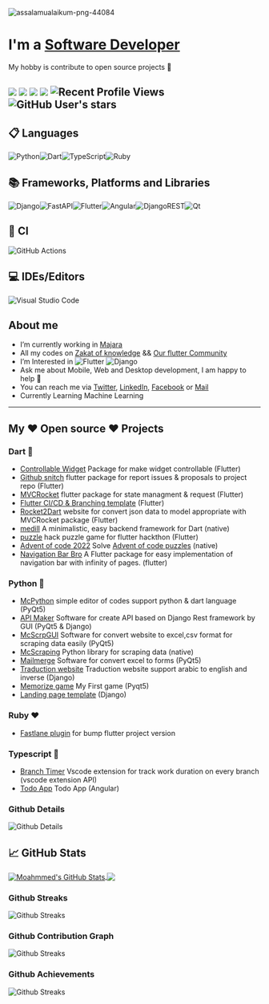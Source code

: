![assalamualaikum-png-44084](https://user-images.githubusercontent.com/69054810/223467885-09089c94-bbc9-4cdd-8754-0ba5e0c9c07f.png)


# I'm a [Software Developer](https://github.com/m97chahboun)
My hobby is contribute to open source projects 💙

![](https://img.shields.io/badge/Cross-Platform-Developer) ![](https://img.shields.io/badge/Flutter-Expert-informational) ![](https://img.shields.io/badge/Django-intermediate-green) ![](https://img.shields.io/badge/Exp-4+yrs-orange) ![Recent Profile Views](https://komarev.com/ghpvc/?username=m97chahboun)
![GitHub User's stars](https://img.shields.io/github/stars/M97chahboun?style=social)
---
## 📋 Languages
![Python](https://img.shields.io/badge/python-3670A0?style=for-the-badge&logo=python&logoColor=ffdd54)![Dart](https://img.shields.io/badge/dart-%230175C2.svg?style=for-the-badge&logo=dart&logoColor=white)![TypeScript](https://img.shields.io/badge/typescript-%23007ACC.svg?style=for-the-badge&logo=typescript&logoColor=white)![Ruby](https://img.shields.io/badge/ruby-%23CC342D.svg?style=for-the-badge&logo=ruby&logoColor=white)

## 📚 Frameworks, Platforms and Libraries
![Django](https://img.shields.io/badge/django-%23092E20.svg?style=for-the-badge&logo=django&logoColor=white)![FastAPI](https://img.shields.io/badge/FastAPI-005571?style=for-the-badge&logo=fastapi)![Flutter](https://img.shields.io/badge/Flutter-%2302569B.svg?style=for-the-badge&logo=Flutter&logoColor=white)![Angular](https://img.shields.io/badge/angular-%23DD0031.svg?style=for-the-badge&logo=angular&logoColor=white)![DjangoREST](https://img.shields.io/badge/DJANGO-REST-ff1709?style=for-the-badge&logo=django&logoColor=white&color=ff1709&labelColor=gray)![Qt](https://img.shields.io/badge/Qt-%23217346.svg?style=for-the-badge&logo=Qt&logoColor=white)

## 🔬 CI
![GitHub Actions](https://img.shields.io/badge/github%20actions-%232671E5.svg?style=for-the-badge&logo=githubactions&logoColor=white)

## 💻 IDEs/Editors
![Visual Studio Code](https://img.shields.io/badge/Visual%20Studio%20Code-0078d7.svg?style=for-the-badge&logo=visual-studio-code&logoColor=white)

## About me
- I’m currently working in [Majara](https://www.linkedin.com/company/majaracapital)
- All my codes on [Zakat of knowledge](https://github.com/ZakatKnowledge) && [Our flutter Community](https://github.com/OurFlutterC)
- I’m Interested in ![Flutter](https://img.shields.io/badge/Flutter-02569B?style=for-the-badge&logo=flutter&logoColor=white) ![Django](https://img.shields.io/badge/Django-092E20?style=for-the-badge&logo=django&logoColor=white)
- Ask me about Mobile, Web and Desktop development, I am happy to help 🤝
- You can reach me via [Twitter](https://twitter.com/M97Chahboun), [LinkedIn](https://www.linkedin.com/in/m97chahboun), [Facebook](https://www.facebook.com/m97chahboun) or [Mail](mailto:mchahboun@majaracapital.com)
- Currently Learning Machine Learning

---

## My ❤️ Open source ❤️ Projects

### Dart 💙
- [Controllable Widget](https://github.com/M97Chahboun/controllable_widget) Package for make widget controllable (Flutter)
- [Github snitch](https://github.com/M97Chahboun/github_snitch) flutter package for report issues & proposals to project repo (Flutter)
- [MVCRocket](https://github.com/JahezAcademy/mvc_rocket) flutter package for state managment & request (Flutter)
- [Flutter CI/CD & Branching template](https://github.com/M97Chahboun/flutter_ci_cd) (Flutter)
- [Rocket2Dart](https://github.com/JahezAcademy/rocket2dart) website for convert json data to model appropriate with MVCRocket package (Flutter)
- [medill](https://github.com/M97Chahboun/medill) A minimalistic, easy backend framework for Dart (native)
- [puzzle](https://github.com/M97Chahboun/puzzle_hack) hack puzzle game for flutter hackthon (Flutter)
- [Advent of code 2022](https://github.com/M97Chahboun/advent_of_code_2022) Solve [Advent of code puzzles](https://adventofcode.com/2022/about) (native)
- [Navigation Bar Bro](https://pub.dev/packages/navigationbar_bro) A Flutter package for easy implementation of navigation bar with infinity of pages. (flutter)
### Python 💛
- [McPython](https://github.com/M97Chahboun/McPython) simple editor of codes support python & dart language (PyQt5)
- [API Maker](https://github.com/M97Chahboun/Api-Maker) Software for create API based on Django Rest framework by GUI (PyQt5 & Django)
- [McScrpGUI](https://github.com/M97Chahboun/McScrpGUI) Software for convert website to excel,csv format for scraping data easily (PyQt5)
- [McScraping](https://github.com/M97Chahboun/McScraping) Python library for scraping data (native)
- [Mailmerge](https://github.com/M97Chahboun/Mailmerge-with-pyqt5) Software for convert excel to forms (PyQt5)
- [Traduction website](https://github.com/ZakatKnowledge/translateWebSiteWithDjango2) Traduction website support arabic to english and inverse (Django)
- [Memorize game](https://github.com/ZakatKnowledge/MyGameWithPyQtInAndroid) My First game (Pyqt5)
- [Landing page template](https://github.com/M97Chahboun/dj_landing_page_template) (Django)

### Ruby ❤️
- [Fastlane plugin](https://github.com/M97Chahboun/fastlane-plugin-flutter_bump_version) for bump flutter project version

### Typescript 💙
- [Branch Timer](https://github.com/M97Chahboun/vscode-branch-timer) Vscode extension for track work duration on every branch (vscode extension API)
- [Todo App](https://github.com/M97Chahboun/first-angular-project-todo) Todo App (Angular)

### Github Details

![Github Details](https://github-profile-summary-cards.vercel.app/api/cards/profile-details?username=m97chahboun&theme=github_dark)

## &#x1f4c8; GitHub Stats

<a href="https://github.com/Sboursen">
  <img align="center" src="https://github-readme-stats.vercel.app/api?username=M97Chahboun&show_icons=true&line_height=27&count_private=true&title_color=ffffff&text_color=c9cacc&icon_color=2bbc8a&bg_color=1d1f21" alt="Moahmmed's GitHub Stats" />
</a>
<a href="https://github.com/Sboursen">
  <img align="center" src="https://github-readme-stats.vercel.app/api/top-langs/?username=M97Chahboun&hide=html,css,Jupyter%20notebook&title_color=ffffff&text_color=c9cacc&icon_color=2bbc8a&bg_color=1d1f21&langs_count=3" />
</a>

### Github Streaks

![Github Streaks](https://github-readme-streak-stats.herokuapp.com/?user=m97chahboun&theme=black-ice&hide_border=true&stroke=0000&background=0D1117&ring=e05397&fire=e05397&currStreakLabel=e05397)

### Github Contribution Graph

![Github Streaks](https://activity-graph.herokuapp.com/graph?username=m97chahboun&bg_color=0D1117&color=e05397&line=e05397&point=FFFFFF&hide_border=true&)

### Github Achievements

![Github Streaks](https://github-profile-trophy.vercel.app/?username=m97chahboun&margin-w=5&theme=radical)

